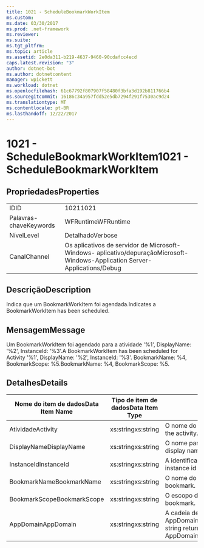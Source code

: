 ```yaml
---
title: 1021 - ScheduleBookmarkWorkItem
ms.custom: 
ms.date: 03/30/2017
ms.prod: .net-framework
ms.reviewer: 
ms.suite: 
ms.tgt_pltfrm: 
ms.topic: article
ms.assetid: 2e0da311-b219-4637-9460-90cdafcc4ecd
caps.latest.revision: "3"
author: dotnet-bot
ms.author: dotnetcontent
manager: wpickett
ms.workload: dotnet
ms.openlocfilehash: 61c67792f807907f58480f3bfa3d192b811766b4
ms.sourcegitcommit: 16186c34a957fdd52e5db7294f291f7530ac9d24
ms.translationtype: MT
ms.contentlocale: pt-BR
ms.lasthandoff: 12/22/2017
---
```

# <a name="1021---schedulebookmarkworkitem"></a><span data-ttu-id="fbec0-102">1021 - ScheduleBookmarkWorkItem</span><span class="sxs-lookup"><span data-stu-id="fbec0-102">1021 - ScheduleBookmarkWorkItem</span></span>
## <a name="properties"></a><span data-ttu-id="fbec0-103">Propriedades</span><span class="sxs-lookup"><span data-stu-id="fbec0-103">Properties</span></span>  
  
|||  
|-|-|  
|<span data-ttu-id="fbec0-104">ID</span><span class="sxs-lookup"><span data-stu-id="fbec0-104">ID</span></span>|<span data-ttu-id="fbec0-105">1021</span><span class="sxs-lookup"><span data-stu-id="fbec0-105">1021</span></span>|  
|<span data-ttu-id="fbec0-106">Palavras-chave</span><span class="sxs-lookup"><span data-stu-id="fbec0-106">Keywords</span></span>|<span data-ttu-id="fbec0-107">WFRuntime</span><span class="sxs-lookup"><span data-stu-id="fbec0-107">WFRuntime</span></span>|  
|<span data-ttu-id="fbec0-108">Nível</span><span class="sxs-lookup"><span data-stu-id="fbec0-108">Level</span></span>|<span data-ttu-id="fbec0-109">Detalhado</span><span class="sxs-lookup"><span data-stu-id="fbec0-109">Verbose</span></span>|  
|<span data-ttu-id="fbec0-110">Canal</span><span class="sxs-lookup"><span data-stu-id="fbec0-110">Channel</span></span>|<span data-ttu-id="fbec0-111">Os aplicativos de servidor de Microsoft-Windows- aplicativo/depuração</span><span class="sxs-lookup"><span data-stu-id="fbec0-111">Microsoft-Windows-Application Server-Applications/Debug</span></span>|  
  
## <a name="description"></a><span data-ttu-id="fbec0-112">Descrição</span><span class="sxs-lookup"><span data-stu-id="fbec0-112">Description</span></span>  
 <span data-ttu-id="fbec0-113">Indica que um BookmarkWorkItem foi agendada.</span><span class="sxs-lookup"><span data-stu-id="fbec0-113">Indicates a BookmarkWorkItem has been scheduled.</span></span>  
  
## <a name="message"></a><span data-ttu-id="fbec0-114">Mensagem</span><span class="sxs-lookup"><span data-stu-id="fbec0-114">Message</span></span>  
 <span data-ttu-id="fbec0-115">Um BookmarkWorkItem foi agendado para a atividade '%1', DisplayName: '%2', InstanceId: '%3'.</span><span class="sxs-lookup"><span data-stu-id="fbec0-115">A BookmarkWorkItem has been scheduled for Activity '%1', DisplayName: '%2', InstanceId: '%3'.</span></span>  <span data-ttu-id="fbec0-116">BookmarkName: %4, BookmarkScope: %5.</span><span class="sxs-lookup"><span data-stu-id="fbec0-116">BookmarkName: %4, BookmarkScope: %5.</span></span>  
  
## <a name="details"></a><span data-ttu-id="fbec0-117">Detalhes</span><span class="sxs-lookup"><span data-stu-id="fbec0-117">Details</span></span>  
  
|<span data-ttu-id="fbec0-118">Nome do item de dados</span><span class="sxs-lookup"><span data-stu-id="fbec0-118">Data Item Name</span></span>|<span data-ttu-id="fbec0-119">Tipo de item de dados</span><span class="sxs-lookup"><span data-stu-id="fbec0-119">Data Item Type</span></span>|<span data-ttu-id="fbec0-120">Descrição</span><span class="sxs-lookup"><span data-stu-id="fbec0-120">Description</span></span>|  
|--------------------|--------------------|-----------------|  
|<span data-ttu-id="fbec0-121">Atividade</span><span class="sxs-lookup"><span data-stu-id="fbec0-121">Activity</span></span>|<span data-ttu-id="fbec0-122">xs:string</span><span class="sxs-lookup"><span data-stu-id="fbec0-122">xs:string</span></span>|<span data-ttu-id="fbec0-123">O nome do tipo de atividade.</span><span class="sxs-lookup"><span data-stu-id="fbec0-123">The type name of the activity.</span></span>|  
|<span data-ttu-id="fbec0-124">DisplayName</span><span class="sxs-lookup"><span data-stu-id="fbec0-124">DisplayName</span></span>|<span data-ttu-id="fbec0-125">xs:string</span><span class="sxs-lookup"><span data-stu-id="fbec0-125">xs:string</span></span>|<span data-ttu-id="fbec0-126">O nome para exibição de atividade.</span><span class="sxs-lookup"><span data-stu-id="fbec0-126">The display name of the activity.</span></span>|  
|<span data-ttu-id="fbec0-127">InstanceId</span><span class="sxs-lookup"><span data-stu-id="fbec0-127">InstanceId</span></span>|<span data-ttu-id="fbec0-128">xs:string</span><span class="sxs-lookup"><span data-stu-id="fbec0-128">xs:string</span></span>|<span data-ttu-id="fbec0-129">A identificação de instância de atividade.</span><span class="sxs-lookup"><span data-stu-id="fbec0-129">The instance id of the activity.</span></span>|  
|<span data-ttu-id="fbec0-130">BookmarkName</span><span class="sxs-lookup"><span data-stu-id="fbec0-130">BookmarkName</span></span>|<span data-ttu-id="fbec0-131">xs:string</span><span class="sxs-lookup"><span data-stu-id="fbec0-131">xs:string</span></span>|<span data-ttu-id="fbec0-132">O nome do indicador.</span><span class="sxs-lookup"><span data-stu-id="fbec0-132">The name of the bookmark.</span></span>|  
|<span data-ttu-id="fbec0-133">BookmarkScope</span><span class="sxs-lookup"><span data-stu-id="fbec0-133">BookmarkScope</span></span>|<span data-ttu-id="fbec0-134">xs:string</span><span class="sxs-lookup"><span data-stu-id="fbec0-134">xs:string</span></span>|<span data-ttu-id="fbec0-135">O escopo do indexador.</span><span class="sxs-lookup"><span data-stu-id="fbec0-135">The scope of the bookmark.</span></span>|  
|<span data-ttu-id="fbec0-136">AppDomain</span><span class="sxs-lookup"><span data-stu-id="fbec0-136">AppDomain</span></span>|<span data-ttu-id="fbec0-137">xs:string</span><span class="sxs-lookup"><span data-stu-id="fbec0-137">xs:string</span></span>|<span data-ttu-id="fbec0-138">A cadeia de caracteres retornada por AppDomain.CurrentDomain.FriendlyName.</span><span class="sxs-lookup"><span data-stu-id="fbec0-138">The string returned by AppDomain.CurrentDomain.FriendlyName.</span></span>|
